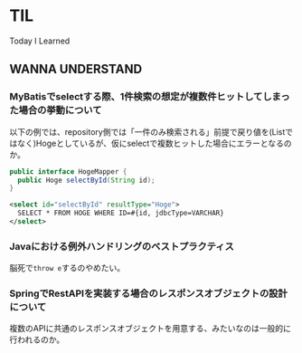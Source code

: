 # TIL
Today I Learned

## WANNA UNDERSTAND

### MyBatisでselectする際、1件検索の想定が複数件ヒットしてしまった場合の挙動について
以下の例では、repository側では「一件のみ検索される」前提で戻り値を(List<Hoge>ではなく)Hogeとしているが、仮にselectで複数ヒットした場合にエラーとなるのか。
``` java
public interface HogeMapper {
  public Hoge selectById(String id);
}
```
``` xml
<select id="selectById" resultType="Hoge">
  SELECT * FROM HOGE WHERE ID=#{id, jdbcType=VARCHAR}
</select>
```

### Javaにおける例外ハンドリングのベストプラクティス
脳死で`throw e`するのやめたい。

### SpringでRestAPIを実装する場合のレスポンスオブジェクトの設計について
複数のAPIに共通のレスポンスオブジェクトを用意する、みたいなのは一般的に行われるのか。
